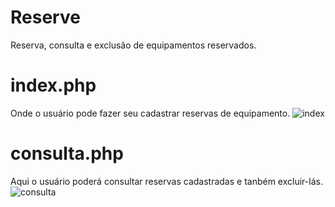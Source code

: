 # Reserve
Reserva, consulta e exclusão de equipamentos reservados.
# index.php
Onde o usuário pode fazer seu cadastrar reservas de equipamento.
![index](https://user-images.githubusercontent.com/39635734/41509918-ddfd34f8-7231-11e8-8f99-9d6ea43848de.jpg)
# consulta.php
Aqui o usuário poderá consultar reservas cadastradas e tanbém excluir-lás.
![consulta](https://user-images.githubusercontent.com/39635734/41509972-e4b687e4-7232-11e8-8059-0cd1e348844f.jpg)